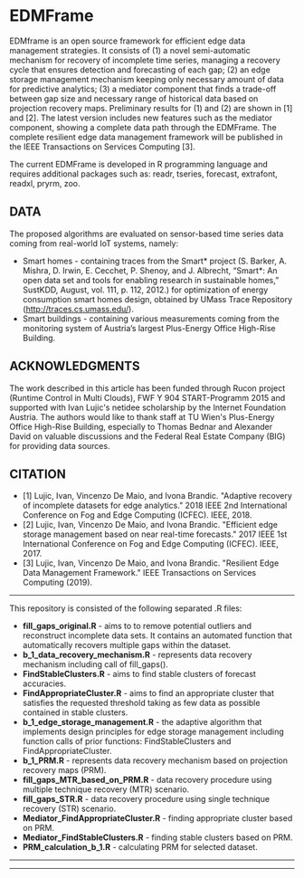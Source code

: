 # EDMFrame

EDMframe is an open source framework for efficient edge data management strategies. It consists of (1) a novel semi-automatic mechanism for recovery of incomplete time series, managing a recovery cycle that ensures detection and forecasting of each gap; (2) an edge storage management mechanism keeping only necessary amount of data for predictive analytics; (3) a mediator component that finds a trade-off between gap size and necessary range of historical data based on projection recovery maps. Preliminary results for (1) and (2) are shown in [1] and [2]. The latest version includes new features such as the mediator component, showing a complete data path through the EDMFrame. The complete resilient edge data management framework will be published in the IEEE Transactions on Services Computing [3].

The current EDMFrame is developed in R programming language and requires additional packages such as: readr, tseries, forecast, extrafont, readxl, pryrm, zoo.

DATA
--
The proposed algorithms are evaluated on sensor-based time series data coming from real-world IoT systems, namely:
* Smart homes - containing traces from the Smart* project (S. Barker, A. Mishra, D. Irwin, E. Cecchet, P. Shenoy, and J. Albrecht,
“Smart*: An open data set and tools for enabling research in sustainable homes,” SustKDD, August, vol. 111, p. 112, 2012.) for optimization of energy consumption smart homes design, obtained by UMass Trace Repository (http://traces.cs.umass.edu/).
* Smart buildings - containing various measurements coming from the monitoring system of Austria’s largest Plus-Energy Office High-Rise Building.

ACKNOWLEDGMENTS 
--
The work described in this article has been funded through Rucon project (Runtime Control in Multi Clouds), FWF Y 904 START-Programm 2015 and supported with Ivan Lujic's netidee scholarship by the Internet Foundation Austria. The authors would like to thank staff at TU Wien's Plus-Energy Office High-Rise Building, especially to Thomas Bednar and Alexander David on valuable discussions and the Federal Real Estate Company (BIG) for providing data sources.

CITATION
--
- [1] Lujic, Ivan, Vincenzo De Maio, and Ivona Brandic. "Adaptive recovery of incomplete datasets for edge analytics." 2018 IEEE 2nd International Conference on Fog and Edge Computing (ICFEC). IEEE, 2018.
- [2] Lujic, Ivan, Vincenzo De Maio, and Ivona Brandic. "Efficient edge storage management based on near real-time forecasts." 2017 IEEE 1st International Conference on Fog and Edge Computing (ICFEC). IEEE, 2017.
- [3] Lujic, Ivan, Vincenzo De Maio, and Ivona Brandic. "Resilient Edge Data Management Framework." IEEE Transactions on Services Computing (2019).

*******************************************************************
This repository is consisted of the following separated .R files:

- **fill_gaps_original.R** - aims to to remove potential outliers and reconstruct incomplete data sets. It contains an automated function that automatically recovers multiple gaps within the dataset.
- **b_1_data_recovery_mechanism.R** - represents data recovery mechanism including call of fill_gaps().
- **FindStableClusters.R** - aims to find stable clusters of forecast accuracies.
- **FindAppropriateCluster.R** - aims to find an appropriate cluster that satisfies the requested threshold taking as few data as possible contained in stable clusters.
- **b_1_edge_storage_management.R** - the adaptive algorithm that implements design principles for edge storage management including function calls of prior functions: FindStableClusters and FindAppropriateCluster.
- **b_1_PRM.R** - represents data recovery mechanism based on projection recovery maps (PRM).
- **fill_gaps_MTR_based_on_PRM.R** - data recovery procedure using multiple technique recovery (MTR) scenario.
- **fill_gaps_STR.R** - data recovery procedure using single technique recovery (STR) scenario.
- **Mediator_FindAppropriateCluster.R** - finding appropriate cluster based on PRM.
- **Mediator_FindStableClusters.R** - finding stable clusters based on PRM.
- **PRM_calculation_b_1.R** - calculating PRM for selected dataset.

*******************************************************************
*******************************************************************

